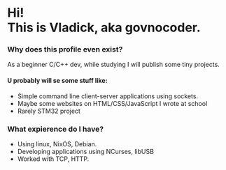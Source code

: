 <h1> Hi!<br> This is Vladick, aka govnocoder. </h1>
<h3> Why does this profile even exist? </h3>
<p> As a beginner C/C++ dev, while studying I will publish some tiny projects. <br>
<h4>U probably will se some stuff like: </h4>
<ul>
  <li> Simple command line client-server applications using sockets.</li>
  <li> Maybe some websites on HTML/CSS/JavaScript I wrote at school </li>
  <li> Rarely STM32 project </li>
</ul>
</p>
<h3> What expierence do I have? </h3>
<ul>
  <li> Using linux, NixOS, Debian. </li>
  <li> Developing applications using NCurses, libUSB </li>
  <li> Worked with TCP, HTTP. </li>
</ul>
